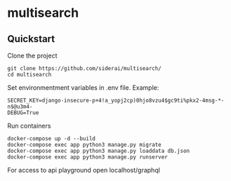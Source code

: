 # multisearch

## Quickstart

Clone the project
```
git clone https://github.com/siderai/multisearch/
cd multisearch
```
Set environmentment variables in .env file. Example:
```
SECRET_KEY=django-insecure-p+4!a_yopj2cp)0hjo8vzu4$gc9ti%pkx2-4msg-*-n$@u3m4-
DEBUG=True
```
Run containers
```
docker-compose up -d --build
docker-compose exec app python3 manage.py migrate
docker-compose exec app python3 manage.py loaddata db.json
docker-compose exec app python3 manage.py runserver
```

For access to api playground open localhost/graphql
